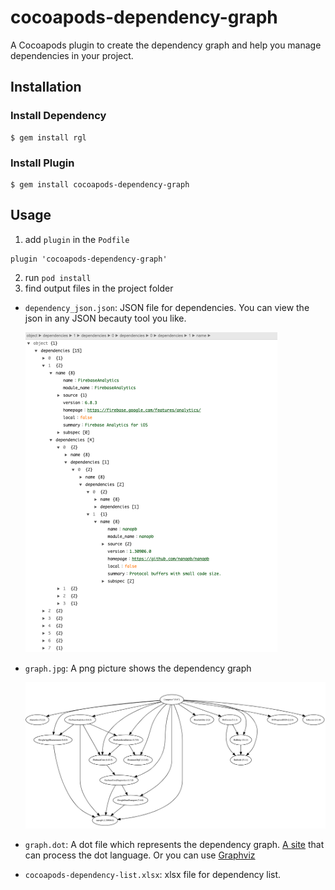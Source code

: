 # cocoapods-dependency-graph

A Cocoapods plugin to create the dependency graph and help you manage dependencies in your project.


## Installation
### Install Dependency 
    $ gem install rgl

### Install Plugin

    $ gem install cocoapods-dependency-graph

## Usage 

1. add `plugin` in the `Podfile`

```
plugin 'cocoapods-dependency-graph'
```

2. run `pod install` 
3. find output files in the project folder
- `dependency_json.json`: JSON file for dependencies. You can view the json in any JSON becauty tool you like. 

  <img src="README.assets/image-20201007205410006.png" alt="image-20201007205410006" style="zoom:50%;" />

- `graph.jpg`: A png picture shows the dependency graph

  ![image-20201007213841235](README.assets/image-20201007213841235.png)

- `graph.dot`: A dot file which represents the dependency graph. [A site](https://dreampuf.github.io/GraphvizOnline/) that can process the dot language.  Or you can use [Graphviz](https://www.graphviz.org/theory/)

- `cocoapods-dependency-list.xlsx`: xlsx file for dependency list.  
